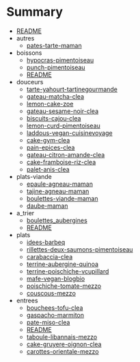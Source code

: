 # Summary

- [README](./README.md)
- autres
  - [pates-tarte-maman](autres/pates-tarte-maman.md)
- boissons
  - [hypocras-pimentoiseau](boissons/hypocras-pimentoiseau.md)
  - [punch-pimentoiseau](boissons/punch-pimentoiseau.md)
  - [README](boissons/README.md)
- douceurs
  - [tarte-yahourt-tartinegourmande](douceurs/tarte-yahourt-tartinegourmande.md)
  - [gateau-matcha-clea](douceurs/gateau-matcha-clea.md)
  - [lemon-cake-zoe](douceurs/lemon-cake-zoe.md)
  - [gateau-sesame-noir-clea](douceurs/gateau-sesame-noir-clea.md)
  - [biscuits-cajou-clea](douceurs/biscuits-cajou-clea.md)
  - [lemon-curd-pimentoiseau](douceurs/lemon-curd-pimentoiseau.md)
  - [laddous-vegan-cuisinevoyage](douceurs/laddous-vegan-cuisinevoyage.md)
  - [cake-gym-clea](douceurs/cake-gym-clea.md)
  - [pain-epices-clea](douceurs/pain-epices-clea.md)
  - [gateau-citron-amande-clea](douceurs/gateau-citron-amande-clea.md)
  - [cake-framboise-riz-clea](douceurs/cake-framboise-riz-clea.md)
  - [palet-anis-clea](douceurs/palet-anis-clea.md)
- plats-viande
  - [epaule-agneau-maman](plats-viande/epaule-agneau-maman.md)
  - [tajine-agneau-maman](plats-viande/tajine-agneau-maman.md)
  - [boulettes-viande-maman](plats-viande/boulettes-viande-maman.md)
  - [daube-maman](plats-viande/daube-maman.md)
- a_trier
  - [boulettes_aubergines](a_trier/boulettes_aubergines.md)
  - [README](a_trier/README.md)
- plats
  - [idees-barbeq](plats/idees-barbeq.md)
  - [rillettes-deux-saumons-pimentoiseau](plats/rillettes-deux-saumons-pimentoiseau.md)
  - [carabaccia-clea](plats/carabaccia-clea.md)
  - [terrine-aubergine-quinoa](plats/terrine-aubergine-quinoa.md)
  - [terrine-poischiche-vcupillard](plats/terrine-poischiche-vcupillard.md)
  - [mafe-vegan-blogbio](plats/mafe-vegan-blogbio.md)
  - [poischiche-tomate-mezzo](plats/poischiche-tomate-mezzo.md)
  - [couscous-mezzo](plats/couscous-mezzo.md)
- entrees
  - [bouchees-tofu-clea](entrees/bouchees-tofu-clea.md)
  - [gaspacho-marmiton](entrees/gaspacho-marmiton.md)
  - [pate-miso-clea](entrees/pate-miso-clea.md)
  - [README](entrees/README.md)
  - [taboule-libannais-mezzo](entrees/taboule-libannais-mezzo.md)
  - [cake-gruyere-oignon-clea](entrees/cake-gruyere-oignon-clea.md)
  - [carottes-orientale-mezzo](entrees/carottes-orientale-mezzo.md)
